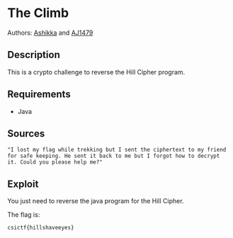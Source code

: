 # The Climb

Authors: [Ashikka](https://github.com/ashikka) and [AJ1479](https://github.com/AJ1479)

## Description

This is a crypto challenge to reverse the Hill Cipher program.

## Requirements

- Java

## Sources


```
"I lost my flag while trekking but I sent the ciphertext to my friend for safe keeping. He sent it back to me but I forgot how to decrypt it. Could you please help me?"
```

## Exploit

You just need to reverse the java program for the Hill Cipher.
<br />

The flag is:

```
csictf{hillshaveeyes}
```